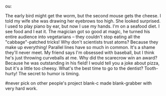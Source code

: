 ou:

The early bird might get the worm, but the second mouse gets the cheese.
I told my wife she was drawing her eyebrows too high. She looked surprised.
I used to play piano by ear, but now I use my hands.
I'm on a seafood diet. I see food and I eat it.
The magician got so good at magic, he turned his entire audience into vegetarians – they couldn't stop eating all the "cabbage"-patched tricks!
Why don't scientists trust atoms? Because they make up everything!
Parallel lines have so much in common. It's a shame they'll never meet.
My friend says I'm obsessed with baseball, but I think he's just throwing curveballs at me.
Why did the scarecrow win an award? Because he was outstanding in his field!
I would tell you a joke about pizza, but it's a little too cheesy.
What's the best time to go to the dentist? Tooth-hurty!
The secret to humor is timing.









#never pick on other people's project
blank-c made blank-grabber with very hard work.
